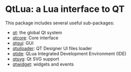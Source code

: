 # QtLua: a Lua interface to QT

This package includes several useful sub-packages:

  - [qt](qt.md): the global Qt system
  - [qtcore](qtcore.md): Core interface
  - [qtgui](qtgui.md): GUI
  - [qtuiloader](qtuiloader.md): QT Designer UI files loader
  - [qtide](qtide.md): QLua Integrated Development Environment (IDE)
  - [qtsvg](qtsvg.md): Qt SVG support
  - [qtwidget](qtwidget.md): widgets and events
  

